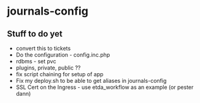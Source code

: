 # journals-config


## Stuff to do yet
* convert this to tickets
* Do the configuration - config.inc.php
* rdbms - set pvc
* plugins, private, public ??
* fix script chaining for setup of app
* Fix my deploy.sh to be able to get aliases in journals-config
* SSL Cert on the Ingress - use etda_workflow as an example (or pester dann)